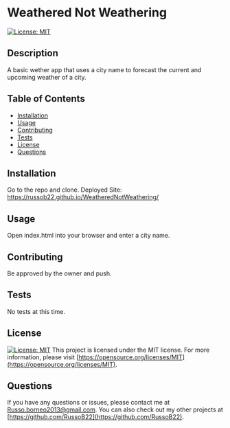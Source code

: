 # Weathered Not Weathering

[![License: MIT](https://img.shields.io/badge/License-MIT-yellow.svg)](https://opensource.org/licenses/MIT)

## Description
A basic wether app that uses a city name to forecast the current and upcoming weather of a city.

## Table of Contents
- [Installation](#installation)
- [Usage](#usage)
- [Contributing](#contributing)
- [Tests](#tests)
- [License](#license)
- [Questions](#questions)

## Installation
Go to the repo and clone.
Deployed Site: https://russob22.github.io/WeatheredNotWeathering/

## Usage
Open index.html into your browser and enter a city name.

## Contributing
Be approved by the owner and push.

## Tests
No tests at this time.

## License
[![License: MIT](https://img.shields.io/badge/License-MIT-yellow.svg)](https://opensource.org/licenses/MIT)
This project is licensed under the MIT license. For more information, please visit [https://opensource.org/licenses/MIT](https://opensource.org/licenses/MIT).

## Questions
If you have any questions or issues, please contact me at [Russo.borneo2013@gmail.com](mailto:Russo.borneo2013@gmail.com). You can also check out my other projects at [https://github.com/RussoB22](https://github.com/RussoB22).
